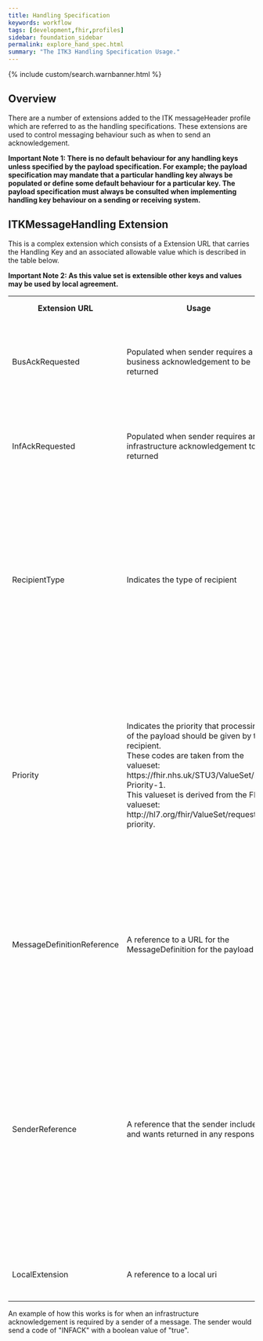 ```yaml
---
title: Handling Specification
keywords: workflow
tags: [development,fhir,profiles]
sidebar: foundation_sidebar
permalink: explore_hand_spec.html
summary: "The ITK3 Handling Specification Usage."
---
```


{% include custom/search.warnbanner.html %}

## Overview ##

There are a number of extensions added to the ITK messageHeader profile which are referred to as the handling specifications. These extensions are used to control messaging behaviour such as when to send an acknowledgement. 

**Important Note 1: There is no default behaviour for any handling keys unless specified by the payload specification.  For example; the payload specification may mandate that a particular handling key always be populated or define some default behaviour for a particular key.  The payload specification must always be consulted when implementing handling key behaviour on a sending or receiving system.**

## ITKMessageHandling Extension ##

This is a complex extension which consists of a Extension URL that carries the Handling Key and an associated allowable value which is described in the table below. 

**Important Note 2: As this value set is extensible other keys and values may be used by local agreement.**


<table width="100%">
<tr>
<th>Extension URL</th>
<th>Usage</th>
<th>Allowable Values</th>
<th>Definition</th>
<!--<th>Example Value</th>-->
</tr>

<tr>
<td rowspan="2">BusAckRequested</td>
<td rowspan="2">Populated when sender requires a business acknowledgement to be returned</td>
<td>true</td>
<td>The business acknowledgement has been requested</td>
</tr>
<tr>
<td>false</td>
<td>The business acknowledgement has not been requested</td>
</tr>

<tr>
<td rowspan="2">InfAckRequested</td>
<td rowspan="2">Populated when sender requires an infrastructure acknowledgement to be returned</td>
<td>true</td>
<td>The business acknowledgement has been requested</td>
</tr>
<tr>
<td>false</td>
<td>The business acknowledgement has not been requested</td>
</tr>


<tr>
<td rowspan="2">RecipientType</td>
<td rowspan="2">Indicates the type of recipient</td>
<td>FA</td>
<td>For Action - the recipient has been sent the payload for action. The action required by the recipient will be either explicit in the payload or there will be a business rule defined.</td>  
</tr>
<tr>
<td>FI</td>
<td>For information - No Action is required by the recipient and they may process the payload as they see fit.</td>
</td>
</tr>

<tr>
<td rowspan="4">Priority</td>
<td rowspan="4">Indicates the priority that processing of the payload should be given by the recipient.<br>These codes are taken from the valueset: https://fhir.nhs.uk/STU3/ValueSet/ITK-Priority-1. <br>This valueset is derived from the FHIR valueset: http://hl7.org/fhir/ValueSet/request-priority.</td>
<td>routine</td>
<td>The request has normal priority</td>
</tr>
<tr>
<td>urgent</td>
<td>The request should be actioned promptly - higher priority than routine</td>
</tr>
<tr>
<td>asap</td>
<td>The request should be actioned as soon as possible - higher priority than urgent</td>
</tr>
<tr>
<td>stat</td>
<td>The request should be actioned immediately - highest possible priority. E.g. an emergency</td>
</tr>

</td>
</tr>

<tr>
<td>MessageDefinitionReference</td>
<td>A reference to a URL for the MessageDefinition for the payload  </td>
<td>URL</td>
<td>This MessageDefinition will detail the information to allow correct processing of the payload. Such as profiles used, message event type, profiles used, responses allowed/ required etc...</td>
</tr>

<tr>
<td>SenderReference </td>
<td>A reference that the sender includes and wants returned in any response. </td>
<td>Any String up to 255 Characters  </td>
<td>This is a NHS 111 requirement.  This extension allows the sender to send a reference string which can be returned to the sender when there are issues.  The default behaviour is that if a sender reference is received the receiving system should be capable of returning the reference to the sender.  Note, in the previous release of this specification this was a separate extension.</td>
</tr>

<tr>
<td>LocalExtension</td>
<td>A reference to a local uri</td>
<td>This can be any type of value</td>
<td>This provides the flexibility of locally defined extensions being used</td>
</tr>


</table>


An example of how this works is for  when an infrastructure acknowledgement is required by a sender of a message. The sender would send a code of "INFACK" with a boolean value of "true".

<script src="https://gist.github.com/IOPS-DEV/0967d8a887fca4fa918d07ab623d1968.js"></script>

